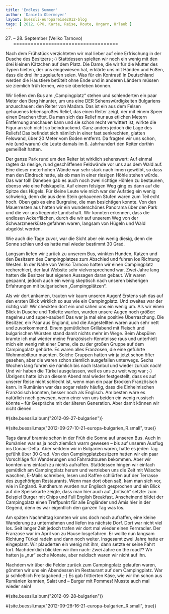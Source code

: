 ```yaml
---
title: 'Endless Summer'
author: 'Daniela Obermeyer'
layout: buessli-europareise2012-blog
tags: [ 2012, GPX, Karte, Reise, Route, Ungarn, Urlaub ]
---
```

27. – 28. September (Veliko Tarnovo)
====================================

Nach dem Frühstück verzichteten wir mal lieber auf eine Erfrischung in der Dusche des Besitzers ;-) Stattdessen 
spielten wir noch ein wenig mit den drei kleinen Kätzchen auf dem Platz. Die Dame, die wir für die Mutter des 
Typen hielten, der uns eingewiesen hat, erklärte uns mit Händen und Füßen, dass die drei ihr zugelaufen seien. 
Was für ein Kontrast! In Deutschland werden die Haustiere betütelt ohne Ende und in anderen Ländern müssen sie 
ziemlich früh lernen, wie sie überleben können. 

Wir ließen den Bus am „Campingplatz“ stehen und schlenderten ein paar Meter den Berg hinunter, um uns eine DER 
Sehenswürdigkeiten Bulgariens anzuschauen: den Reiter von Madara. Das ist ein aus dem Felsen gehauenes lebensgroßes 
Relief, das einen Reiter zeigt, der mit einem Speer einen Drachen tötet. Da man sich das Relief nur aus etlichen 
Metern Entfernung anschauen kann und sie schon recht verwittert ist, wirkte die Figur an sich nicht so beindruckend. 
Ganz anders jedoch die Lage des Reliefs! Das befindet sich nämlich in einer fast senkrechten, glatten Felswand, 
über 20 Meter vom Boden entfernt. Da fragten wir uns schon, wie (und warum) die Leute damals im 8. Jahrhundert 
den Reiter dorthin gemeißelt hatten.

Der ganze Park rund um den Reiter ist wirklich sehenswert: Auf einmal ragten da riesige, rund geschliffenen 
Feldwände vor uns aus dem Wald auf. Eine dieser meterhohen Wände war sehr stark nach innen gewölbt, so dass 
man den Eindruck hatte, als ob man in einer riesigen Höhle stehen würde. Das war toll! Daneben gab es auch 
noch zwei richtige Höhlen zu bestaunen, ebenso wie eine Felskapelle. Auf einem felsigen Weg ging es dann auf 
die Spitze des Hügels. Für kleine Leute wie mich war der Aufstieg ein wenig schwierig, denn die aus dem Stein 
gehauenen Stufen waren zum Teil echt hoch. Oben gab es eine Burgruine, die man besichtigen konnte. Von den 
Mauerresten aus hatten wir ein wunderschönes Panorama über den Park und die vor uns liegende Landschaft. Wir 
konnten erkennen, dass die endlosen Ackerflächen, durch die wir auf unserem Weg von der Schwarzmeerküste 
gefahren waren, langsam von Hügeln und Wald abgelöst werden. 

Wie auch die Tage zuvor, war die Sicht aber ein wenig diesig, denn die Sonne schien und es hatte mal wieder 
bestimmt 30 Grad.

Langsam liefen wir zurück zu unserem Bus, winkten Hunden, Katzen und den Besitzern des Campingplatzes zum Abschied 
und fuhren los Richtung Westen. In der Nähe von Veliko Tarnovo hatten wir einen Campingplatz recherchiert, der laut 
Website sehr vielversprechend war. Zwei Jahre lang hatten die Besitzer laut eigenen Aussagen daran gebaut. Wir 
waren gespannt, jedoch auch ein wenig skeptisch nach unseren bisherigen Erfahrungen mit bulgarischen „Campingplätzen“.

Als wir dort ankamen, trauten wir kaum unseren Augen! Erstens sah das auf den ersten Blick wirklich so aus wie ein 
Campingplatz. Und zweites war der richtig voll! Wir checkten dort ein und sahen uns ein wenig um. Als wir einen 
Blick in Dusche und Toilette warfen, wurden unsere Augen noch größer: nagelneu und super-sauber! Das war ja mal 
eine positive Überraschung. Die Besitzer, ein Paar aus England, und die Angestellten waren auch sehr nett und 
zuvorkommend. Einem gemütlichen Grillabend mit Fleisch und bulgarischen Würsten stand damit nichts mehr im Wege. 
Beim Abspülen kramte ich mal wieder meine Französisch-Kenntnisse raus und unterhielt mich ein wenig mit einer 
Dame, die zu der großen Gruppe auf dem Campingplatz gehörte. Es waren alles Franzosen, die eine geführte 
Wohnmobiltour machten. Solche Gruppen hatten wir ja jetzt schon öfter gesehen, aber die waren schon ziemlich 
ausgefallen unterwegs. Sechs Wochen lang fuhren sie nämlich bis nach Istanbul und wieder zurück nach! Und wir 
haben die Türkei ausgelassen, weil es uns zu weit weg war ;-) Übrigens hatte ich an diesem Abend mal wieder 
festgestellt, dass es auf unserer Reise nicht schlecht ist, wenn man ein paar Brocken Französisch kann. In 
Rumänien war das sogar relativ häufig, dass die Einheimischen Französisch konnten, besser noch als Englisch. 
Am besten wäre es natürlich noch gewesen, wenn einer von uns beiden ein wenig russisch könnte – für Gespräche 
mit der älteren Generation. Aber damit können wir nicht dienen. 

#{site.buessli.album("2012-09-27-bulgarien")}

#{site.buessli.map("2012-09-27-10-21-europa-bulgarien_R.small", true)}

Tags darauf brannte schon in der Früh die Sonne auf unseren Bus. Auch in Rumänien war es ja noch ziemlich warm 
gewesen – bis auf unseren Ausflug ins Donau-Delta. Aber seitdem wir in Bulgarien waren, hatte es jeden Tag gefühlt 
über 30 Grad. Von den Campingplatzbesitzern hatten wir ein paar Vorschläge für Wanderungen und Fahrradtouren 
bekommen. Aber wir konnten uns einfach zu nichts aufraffen. Stattdessen hingen wir einfach gemütlich am Campingplatz 
herum und vertrieben uns die Zeit mit Wäsche waschen, E-Mails schreiben, lesen und Kaffee schlürfen auf der Terrasse 
des zugehörigen Restaurants. Wenn man dort oben saß, kam man sich vor, wie in England. Rundherum wurden nur Englisch 
gesprochen und ein Blick auf die Speisekarte zeigte, dass man hier auch auf „britisch“ setzte: zum Beispiel Burger 
mit Chips und Full English Breakfast. Anscheinend bildet der Campingplatz einen Treffpunkt für alle Engländer und 
Amis hier in der Gegend, denn es war eigentlich den ganzen Tag was los.

Am späten Nachmittag konnten wir uns doch noch aufraffen, eine kleine Wanderung zu unternehmen und liefen ins nächste 
Dorf. Dort war nicht viel los. Seit langer Zeit jedoch trafen wir dort mal wieder einen Fernradler. Der Franzose war 
im April von zu Hause losgefahren. Er wollte nun langsam Richtung Türkei radeln und dann noch weiter. Insgesamt zwei 
Jahre hatte er eingeplant. Wir plauderten ein wenig mit ihm, dann setzte er seine Fahrt fort. Nachdenklich blickten 
wir ihm nach: Zwei Jahre on the road?? Wir hatten ja „nur“ sechs Monate, aber neidisch waren wir nicht auf ihn. 

Nachdem wir über die Felder zurück zum Campingplatz gelaufen waren, gönnten wir uns ein Abendessen im Restaurant auf 
dem Campingplatz. War ja schließlich Freitagabend ;-) Es gab frittierten Käse, wie wir ihn schon aus Rumänien kannten, 
Salat und – Burger mit Pommes! Musste auch mal wieder sein!

#{site.buessli.album("2012-09-28-bulgarien")}

#{site.buessli.map("2012-09-28-16-21-europa-bulgarien_R.small", true)}
